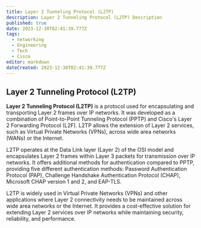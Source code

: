 ```yaml
---
title: Layer 2 Tunneling Protocol (L2TP)
description: Layer 2 Tunneling Protocol (L2TP) Description
published: true
date: 2023-12-30T02:41:39.777Z
tags:
  - networking
  - Engineering
  - Tech
  - Cisco
editor: markdown
dateCreated: 2023-12-30T02:41:39.777Z
---
```

## Layer 2 Tunneling Protocol (L2TP)

**Layer 2 Tunneling Protocol (L2TP)** is a protocol used for encapsulating and transporting Layer 2 frames over IP networks. It was developed as a combination of Point-to-Point Tunneling Protocol (PPTP) and Cisco's Layer 2 Forwarding Protocol (L2F). L2TP allows the extension of Layer 2 services, such as Virtual Private Networks (VPNs), across wide area networks (WANs) or the Internet.

L2TP operates at the Data Link layer (Layer 2) of the OSI model and encapsulates Layer 2 frames within Layer 3 packets for transmission over IP networks. It offers additional methods for authentication compared to PPTP, providing five different authentication methods: Password Authentication Protocol (PAP), Challenge Handshake Authentication Protocol (CHAP), Microsoft CHAP version 1 and 2, and EAP-TLS.

L2TP is widely used in Virtual Private Networks (VPNs) and other applications where Layer 2 connectivity needs to be maintained across wide area networks or the Internet. It provides a cost-effective solution for extending Layer 2 services over IP networks while maintaining security, reliability, and performance.